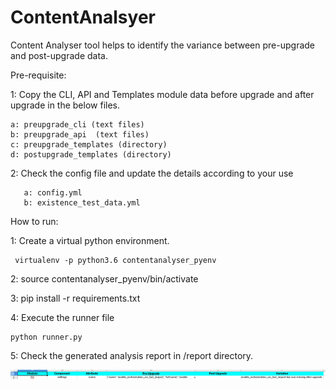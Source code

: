 # ContentAnalsyer

Content Analyser tool helps to identify the variance between pre-upgrade and post-upgrade data.


Pre-requisite:

1: Copy the CLI, API and Templates module data before upgrade and after upgrade in the below files.

    a: preupgrade_cli (text files)
    b: preupgrade_api  (text files)
    c: preupgrade_templates (directory)
    d: postupgrade_templates (directory)

2: Check the config file and update the details according to your use

       a: config.yml
       b: existence_test_data.yml

How to run:

1: Create a virtual python environment.

     virtualenv -p python3.6 contentanalyser_pyenv

2: source contentanalyser_pyenv/bin/activate

3: pip install -r requirements.txt

4: Execute the runner file

    python runner.py

5: Check the generated analysis report in /report directory.

   ![picture](config/xls_report.png)
